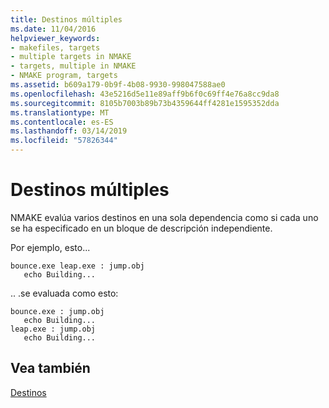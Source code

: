 ```yaml
---
title: Destinos múltiples
ms.date: 11/04/2016
helpviewer_keywords:
- makefiles, targets
- multiple targets in NMAKE
- targets, multiple in NMAKE
- NMAKE program, targets
ms.assetid: b609a179-0b9f-4b08-9930-998047588ae0
ms.openlocfilehash: 43e5216d5e11e89aff9b6f0c69ff4e76a8cc9da8
ms.sourcegitcommit: 8105b7003b89b73b4359644ff4281e1595352dda
ms.translationtype: MT
ms.contentlocale: es-ES
ms.lasthandoff: 03/14/2019
ms.locfileid: "57826344"
---
```

# <a name="multiple-targets"></a>Destinos múltiples

NMAKE evalúa varios destinos en una sola dependencia como si cada uno se ha especificado en un bloque de descripción independiente.

Por ejemplo, esto...

```Output
bounce.exe leap.exe : jump.obj
   echo Building...
```

.. .se evaluada como esto:

```Output
bounce.exe : jump.obj
   echo Building...
leap.exe : jump.obj
   echo Building...
```

## <a name="see-also"></a>Vea también

[Destinos](targets.md)
